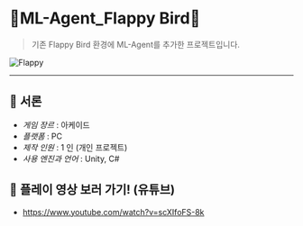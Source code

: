 # 🐤ML-Agent_Flappy Bird🐤
> 기존 Flappy Bird 환경에 ML-Agent를 추가한 프로젝트입니다.

![Flappy](https://user-images.githubusercontent.com/101493216/221106430-0d59ae63-7c11-4d13-8e50-2a125399b817.gif)

---

## 🍰 서론

- *게임 장르* : 아케이드
- *플랫폼* : PC
- *제작 인원* : 1 인 (개인 프로젝트)
- *사용 엔진과 언어* : Unity, C#

## 🍰 플레이 영상 보러 가기! (유튜브)

- <https://www.youtube.com/watch?v=scXIfoFS-8k>

